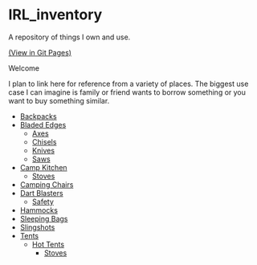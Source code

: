 # IRL_inventory

A repository of things I own and use. 

[(View in Git Pages)](https://nate-bensusen.github.io/IRL_inventory)

Welcome

I plan to link here for reference from a variety of places.
The biggest use case I can imagine is family or friend wants to borrow something or you want to buy something similar.

- [Backpacks](Backpacks/README.md)
- [Bladed Edges](Bladed_Edges/README.md)
  - [Axes](Bladed_Edges/Axes/README.md)
  - [Chisels](Bladed_Edges/Chisels/README.md)
  - [Knives](Bladed_Edges/Knives/README.md)
  - [Saws](Bladed_Edges/Saws/README.md)
- [Camp Kitchen](Camp_Kitchen/README.md)
  - [Stoves](Camp_Kitchen/Stoves/README.md)
- [Camping Chairs](Camping_Chairs/README.md)
- [Dart Blasters](Dart_Blasters/README.md)
  - [Safety](Dart_Blasters/Safety.md)
- [Hammocks](Hammocks/README.md)
- [Sleeping Bags](Sleeping_Bags/README.md)
- [Slingshots](Slingshots/README.md)
- [Tents](Tents/README.md)
  - [Hot Tents](Tents/Hot_Tents/README.md)
    - [Stoves](Tents/Hot_Tents/Stoves/README.md)
